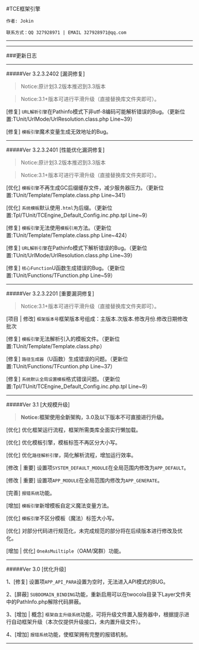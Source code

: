 #TCE框架引擎

`作者: Jokin`

`联系方式：QQ 327928971 | EMAIL 327928971@qq.com`

---

<!-- 官方网站：[两杯可乐网](http://www.twocola.com) -->

<!-- 官方网站：[TCE引擎（公版）](http://www.twocola.top) -->

<!-- 官方网站：[TCE引擎（定制）未上线](http://www.twocola.top/cm) -->

<!-- 加入我们：[JoinUs](http://www.twocola.com/messenger/index/join) -->

---

###更新日志

<!-- #####Ver 3.3 [常规优化升级]

> Notice:3.2版本可进行平滑升级（直接替换库文件夹即可）。

> **3.0或以下版本请勿直接升级，具体信息请查看3.1版本用户手册。**


[新增] `自定义`应用拒绝访问页面。（更新位置:TUnit/Template/Template.class.php  Line~32）

[新增] `自定义`指定页面不存在错误。（更新位置:TUnit/Template/Template.class.php  Line~40）

[新增] `自定义`系统错误页面。（更新位置:TUnit/TCoreUnit.class.php  Line~128） -->

---

#####Ver 3.2.3.2402 [漏洞修复]

> Notice:原计划3.2版本推迟到3.3版本

> Notice:3.1+版本可进行平滑升级（直接替换库文件夹即可）。

[修复] `URL解析引擎`在Pathinfo模式下非utf-8编码可能解析错误的Bug。（更新位置:TUnit/UrlMode/UrlResolution.class.php Line~39）

[修复] `模板引擎`魔术变量生成无效地址的Bug。

---

#####Ver 3.2.3.2401 [性能优化漏洞修复]

> Notice:原计划3.2版本推迟到3.3版本

> Notice:3.1+版本可进行平滑升级（直接替换库文件夹即可）。

[优化] `模板引擎`不再生成GC后缀缓存文件，减少服务器压力。（更新位置:TUnit/Template/Template.class.php Line~341）

[优化] `系统模板`默认使用`.html`为后缀。（更新位置:Tpl/TUnit/TCEngine_Default_Config.inc.php.tpl Line~9）

[修复] `模板引擎`无法使用`模板引用`方法。（更新位置:TUnit/Template/Template.class.php Line~424）

[修复] `URL解析引擎`在Pathinfo模式下解析错误的Bug。（更新位置:TUnit/UrlMode/UrlResolution.class.php Line~39）

[修复] `核心Function`U函数生成错误的Bug。（更新位置:TUnit/Functions/TFunction.php Line~59）

---

#####Ver 3.2.3.2201 [重要漏洞修复]

> Notice:3.1+版本可进行平滑升级（直接替换库文件夹即可）。

[项目 | 修改] `框架版本号`框架版本号组成：主版本.次版本.修改月份.修改日期修改批次

[修复] `模板引擎`无法解析引入的模板文件。（更新位置:TUnit/Template/Template.class.php）

[修复] `路径生成器`（U函数）生成错误的问题。（更新位置:TUnit/Functions/TFcuntion.php  Line~37）

[修复] `系统默认全局设置模板`格式错误问题。（更新位置:Tpl/TUnit/TCEngine_Default_Config.inc.php.tpl Line~9）

---

#####Ver 3.1 [大规模升级]

> **Notice:框架使用全新架构，3.0及以下版本不可直接进行升级。**

[优化] 优化框架运行流程，框架所需类库全面实行懒加载。

[优化] 优化模板引擎，模板标签不再区分大小写。

[优化] 优化`路径解析引擎`，简化解析流程，增加运行效率。

[修改 | 重要] 设置项`SYSTEM_DEFAULT_MODULE`在全局范围内修改为`APP_DEFAULT`。

[修改 | 重要] 设置项`APP_MODULE`在全局范围内修改为`APP_GENERATE`。

[完善] `报错系统`功能。

[增加] `模板引擎`新增模板自定义魔法变量方法。

[优化] `模板引擎`不区分模板（魔法）标签大小写。

[优化] 对部分代码进行规范化，未完成规范的部分将在后续版本进行修改及优化。

[增加 | 优化] `OneAsMuiltiple`（OAM/窝群）功能。

---

#####Ver 3.0 [优化升级]

1、[修复] 设置项`APP_API_PARA`设置为空时，无法进入API模式的BUG。

2、[屏蔽] `SUBDOMAIN_BINDING`功能，重新启用可以在twocola目录下Layer文件夹中的PathInfo.php解除代码屏蔽。

3、[增加 | 概念] `框架自主升级系统`功能，可将升级文件置入服务器中，根据提示进行自动框架升级（本次仅提供升级接口，未内置升级文件）。

4、[增加] `报错系统`功能，使框架拥有完整的报错机制。

---
